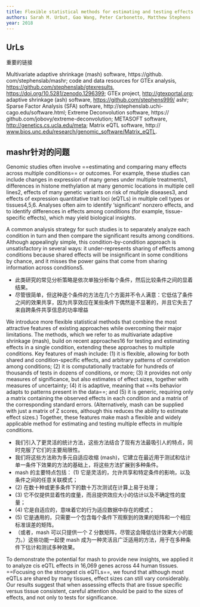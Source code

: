 ```yaml
---
title: Flexible statistical methods for estimating and testing effects in genomic studies with multiple conditions
authors: Sarah M. Urbut, Gao Wang, Peter Carbonetto, Matthew Stephens
year: 2018
---
```


 

## UrLs
重要的链接

Multivariate adaptive shrinkage (mash) software, https://github. com/stephenslab/mashr; code and data resources for GTEx analysis, https://github.com/stephenslab/gtexresults, https://doi.org/10.5281/zenodo.1296399; GTEx project, http://gtexportal.org; adaptive shrinkage (ash) software, https://github.com/stephens999/ ashr; Sparse Factor Analysis (SFA) software, http://stephenslab.uchi- cago.edu/software.html; Extreme Deconvolution software, https:// github.com/jobovy/extreme-deconvolution; METASOFT software, http://genetics.cs.ucla.edu/meta; Matrix eQTL software, http:// www.bios.unc.edu/research/genomic_software/Matrix_eQTL.




## mashr针对的问题

Genomic studies often involve ==estimating and comparing many effects across multiple conditions== or outcomes. For example, these studies can include changes in expression of many genes under multiple treatments1, differences in histone methylation at many genomic locations in multiple cell lines2, effects of many genetic variants on risk of multiple diseases3, and effects of expression quantitative trait loci (eQTLs) in multiple cell types or tissues4,5,6. Analyses often aim to identify ‘significant’ nonzero effects, and to identify differences in effects among conditions (for example, tissue-specific effects), which may yield biological insights.

A common analysis strategy for such studies is to separately analyze each condition in turn and then compare the significant results among conditions. Although appealingly simple, this condition-by-condition approach is unsatisfactory in several ways: it under-represents sharing of effects among conditions because shared effects will be insignificant in some conditions by chance, and it misses the power gains that come from sharing information across conditions5.
-   此类研究的常见分析策略是依次单独分析每个条件，然后比较条件之间的显着结果。
-   尽管很简单，但这种逐个条件的方法在几个方面并不令人满意：它低估了条件之间的效果共享，因为共享效应在某些条件下偶然是不显著的，并且它失去了来自跨条件共享信息的功率增益

We introduce more flexible statistical methods that combine the most attractive features of existing approaches while overcoming their major limitations. The methods, which we refer to as multivariate adaptive shrinkage (mash), build on recent approaches16 for testing and estimating effects in a single condition, extending these approaches to multiple conditions. Key features of mash include: (1) it is flexible, allowing for both shared and condition-specific effects, and arbitrary patterns of correlation among conditions; (2) it is computationally tractable for hundreds of thousands of tests in dozens of conditions, or more; (3) it provides not only measures of significance, but also estimates of effect sizes, together with measures of uncertainty; (4) it is adaptive, meaning that ==its behavior adapts to patterns present in the data==; and (5) it is generic, requiring only a matrix containing the observed effects in each condition and a matrix of the corresponding standard errors. (Alternatively, mash can be supplied with just a matrix of Z scores, although this reduces the ability to estimate effect sizes.) Together, these features make mash a flexible and widely applicable method for estimating and testing multiple effects in multiple conditions.
-   我们引入了更灵活的统计方法，这些方法结合了现有方法最吸引人的特点，同时克服了它们的主要局限性。
-   我们将这些方法称为多元自适应收缩 (mash)，它建立在最近用于测试和估计单一条件下效果的方法的基础上，将这些方法扩展到多种条件。
-   mash 的主要特点包括： (1) 它是灵活的，允许共享和特定条件的影响，以及条件之间的任意关联模式；
-   (2) 在数十种或更多条件下的数十万次测试在计算上易于处理；
-   (3) 它不仅提供显着性的度量，而且提供效应大小的估计以及不确定性的度量；
-   (4) 它是自适应的，意味着它的行为适应数据中存在的模式；
-   (5) 它是通用的，只需要一个包含每个条件下观察到的效果的矩阵和一个相应标准误差的矩阵。
-   （或者，mash 可以只提供一个 Z 分数矩阵，尽管这会降低估计效果大小的能力。）这些功能一起使 mash 成为一种灵活且广泛适用的方法，用于在多种条件下估计和测试多种效果。

To demonstrate the potential for mash to provide new insights, we applied it to analyze cis eQTL effects in 16,069 genes across 44 human tissues. ==Focusing on the strongest cis eQTLs==, we found that although most eQTLs are shared by many tissues, effect sizes can still vary considerably. Our results suggest that when assessing effects that are tissue specific versus tissue consistent, careful attention should be paid to the sizes of effects, and not only to tests for significance.